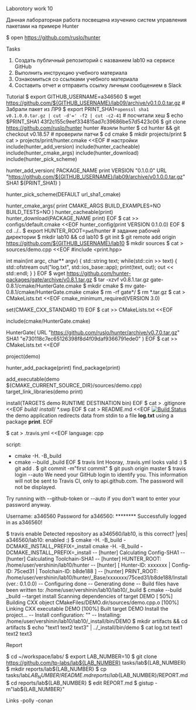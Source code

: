 Laborotory work 10

Данная лабораторная работа посвещена изучению систем управления пакетами на примере Hunter

$ open https://github.com/ruslo/hunter

Tasks
1. Создать публичный репозиторий с названием lab10 на сервисе GitHub
2. Выполнить инструкцию учебного материала
3. Ознакомиться со ссылками учебного материала
4. Составить отчет и отправить ссылку личным сообщением в Slack

Tutorial
$ export GITHUB_USERNAME=a346560
$ wget https://github.com/${GITHUB_USERNAME}/lab09/archive/v0.1.0.0.tar.gz # Забрали пакет из ЛР9
$ export PRINT_SHA1=`openssl sha1 v0.1.0.0.tar.gz | cut -d'=' -f2 | cut -c2-41` # посчитали хеш
$ echo $PRINT_SHA1
43f2c155c9eef334815ad7c39686be57d5423c06
$ git clone https://github.com/ruslo/hunter hunter #взяли hunter
$ cd hunter && git checkout v0.18.57 # проверили патчи
$ cd cmake
$ mkdir projects/print
$ cat > projects/print/hunter.cmake <<EOF # настройки
include(hunter_add_version)
include(hunter_cacheable)
include(hunter_cmake_args)
include(hunter_download)
include(hunter_pick_scheme)

hunter_add_version(
    PACKAGE_NAME
    print
    VERSION
    "0.1.0.0"
    URL
    "https://github.com/${GITHUB_USERNAME}/lab09/archive/v0.1.0.0.tar.gz"
    SHA1
    ${PRINT_SHA1}
)

hunter_pick_scheme(DEFAULT url_sha1_cmake)

hunter_cmake_args(
    print
    CMAKE_ARGS
    BUILD_EXAMPLES=NO
    BUILD_TESTS=NO
)
hunter_cacheable(print)
hunter_download(PACKAGE_NAME print)
EOF
$ cat >> configs/default.cmake <<EOF
hunter_config(print VERSION 0.1.0.0)
EOF
$ cd ../..
$ export HUNTER_ROOT=`pwd`/hunter # задание рабочей директории
$ mkdir lab10 && cd lab10
$ git init
$ git remote add origin https://github.com/${GITHUB_USERNAME}/lab10
$ mkdir sources
$ cat > sources/demo.cpp <<EOF
#include <print.hpp>

int main(int argc, char** argv) {
    std::string text;
    while(std::cin >> text) {
	std::ofstream out("log.txt", std::ios_base::app);
	print(text, out);
	out << std::endl;
    }
}
EOF
$ wget https://github.com/hunter-packages/gate/archive/v0.8.1.tar.gz 
$ tar -xzvf v0.8.1.tar.gz gate-0.8.1/cmake/HunterGate.cmake
$ mkdir cmake
$ mv gate-0.8.1/cmake/HunterGate.cmake cmake
$ rm -rf gate*/
$ rm *.tar.gz
$ cat > CMakeLists.txt <<EOF
cmake_minimum_required(VERSION 3.0)

set(CMAKE_CXX_STANDARD 11)
EOF
$ cat >> CMakeLists.txt <<EOF

include(cmake/HunterGate.cmake)

HunterGate(
    URL "https://github.com/ruslo/hunter/archive/v0.7.0.tar.gz"
    SHA1 "e730118c7ec65126398f8d4f09daf9366791ede0"
)
EOF
$ cat >> CMakeLists.txt <<EOF

project(demo)

hunter_add_package(print)
find_package(print)

add_executable(demo \${CMAKE_CURRENT_SOURCE_DIR}/sources/demo.cpp)
target_link_libraries(demo print)

install(TARGETS demo RUNTIME DESTINATION bin)
EOF
$ cat > .gitignore <<EOF
*build*/
*install*/
*.swp
EOF
$ cat > README.md <<EOF
[![Build Status](https://travis-ci.org/${GITHUB_USERNAME}/lab10.svg?branch=master)](https://travis-ci.org/${GITHUB_USERNAME}/lab10)
the demo application redirects data from stdin to a file **log.txt** using a package **print**.
EOF

$ cat > .travis.yml <<EOF
language: cpp

script:   
- cmake -H. -B_build
- cmake --build _build
EOF
$ travis lint
Hooray, .travis.yml looks valid :)
$ git add .
$ git commit -m"first commit"
$ git push origin master
$ travis login --auto
We need your GitHub login to identify you.
This information will not be sent to Travis CI, only to api.github.com.
The password will not be displayed.

Try running with --github-token or --auto if you don't want to enter your password anyway.

Username: a346560
Password for a346560: ********
Successfully logged in as a346560!

$ travis enable
Detected repository as a346560/lab10, is this correct? |yes| 
a346560/lab10: enabled :)
$ cmake -H. -B_build -DCMAKE_INSTALL_PREFIX=_install
cmake -H. -B_build -DCMAKE_INSTALL_PREFIX=_install
-- [hunter] Calculating Config-SHA1
-- [hunter] Calculating Toolchain-SHA1
-- [hunter] HUNTER_ROOT: /home/user/vershinin/lab10/hunter
-- [hunter] [ Hunter-ID: xxxxxxx | Config-ID: 75ced31 | Toolchain-ID: b8de188 ]
-- [hunter] PRINT_ROOT: /home/user/vershinin/lab10/hunter/_Base/xxxxxxx/75ced31/b8de188/Install (ver.: 0.1.0.0)
-- Configuring done
-- Generating done
-- Build files have been written to: /home/user/vershinin/lab10/lab10/_build
$ cmake --build _build --target install
Scanning dependencies of target DEMO
[ 50%] Building CXX object CMakeFiles/DEMO.dir/sources/demo.cpp.o
[100%] Linking CXX executable DEMO
[100%] Built target DEMO
Install the project...
-- Install configuration: ""
-- Installing: /home/user/vershinin/lab10/lab10/_install/bin/DEMO
$ mkdir artifacts && cd artifacts
$ echo "text1 text2 text3" | ../_install/bin/demo
$ cat log.txt
text1
text2
text3


Report

$ cd ~/workspace/labs/
$ export LAB_NUMBER=10
$ git clone https://github.com/tp-labs/lab${LAB_NUMBER} tasks/lab${LAB_NUMBER}
$ mkdir reports/lab${LAB_NUMBER}
$ cp tasks/lab${LAB_NUMBER}/README.md reports/lab${LAB_NUMBER}/REPORT.md
$ cd reports/lab${LAB_NUMBER}
$ edit REPORT.md
$ gistup -m"lab${LAB_NUMBER}"

Links
-polly
-conan

